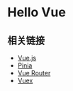 # Hello Vue

## 相关链接

- [Vue.js](https://cn.vuejs.org/index.html)
- [Pinia](https://pinia.vuejs.org/zh/)
- [Vue Router](https://router.vuejs.org/zh/)
- [Vuex](https://vuex.vuejs.org/zh/)
